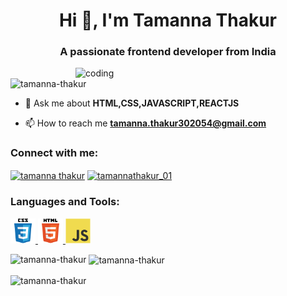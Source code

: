 <h1 align="center">Hi 👋, I'm Tamanna Thakur</h1>
<h3 align="center">A passionate frontend developer from India</h3>
<img align="right"alt="coding"width="400"src="https://camo.githubusercontent.com/b70081ec9c6d16a35bf18610619030bfc810cda3118051cf75ace93700e233c1/68747470733a2f2f63646e2e6472696262626c652e636f6d2f75736572732f313336343032392f73637265656e73686f74732f31363039333236382f6d656469612f36386538326137666234393034363134613930363664366235343063313462322e676966"
<p align="left"> <img src="https://komarev.com/ghpvc/?username=tamanna-thakur&label=Profile%20views&color=0e75b6&style=flat" alt="tamanna-thakur" /> </p>

- 💬 Ask me about **HTML,CSS,JAVASCRIPT,REACTJS**

- 📫 How to reach me **tamanna.thakur302054@gmail.com**

<h3 align="left">Connect with me:</h3>
<p align="left">
<a href="https://linkedin.com/in/tamanna thakur" target="blank"><img align="center" src="https://raw.githubusercontent.com/rahuldkjain/github-profile-readme-generator/master/src/images/icons/Social/linked-in-alt.svg" alt="tamanna thakur" height="30" width="40" /></a>
<a href="https://instagram.com/tamannathakur_01" target="blank"><img align="center" src="https://raw.githubusercontent.com/rahuldkjain/github-profile-readme-generator/master/src/images/icons/Social/instagram.svg" alt="tamannathakur_01" height="30" width="40" /></a>
</p>

<h3 align="left">Languages and Tools:</h3>
<p align="left"> <a href="https://www.w3schools.com/css/" target="_blank" rel="noreferrer"> <img src="https://raw.githubusercontent.com/devicons/devicon/master/icons/css3/css3-original-wordmark.svg" alt="css3" width="40" height="40"/> </a> <a href="https://www.w3.org/html/" target="_blank" rel="noreferrer"> <img src="https://raw.githubusercontent.com/devicons/devicon/master/icons/html5/html5-original-wordmark.svg" alt="html5" width="40" height="40"/> </a> <a href="https://developer.mozilla.org/en-US/docs/Web/JavaScript" target="_blank" rel="noreferrer"> <img src="https://raw.githubusercontent.com/devicons/devicon/master/icons/javascript/javascript-original.svg" alt="javascript" width="40" height="40"/> </a> </p>

<p><img align="left" src="https://github-readme-stats.vercel.app/api/top-langs?username=tamanna-thakur&show_icons=true&locale=en&layout=compact" alt="tamanna-thakur" /></p>

<p>&nbsp;<img align="center" src="https://github-readme-stats.vercel.app/api?username=tamanna-thakur&show_icons=true&locale=en" alt="tamanna-thakur" /></p>

<p><img align="center" src="https://github-readme-streak-stats.herokuapp.com/?user=tamanna-thakur&" alt="tamanna-thakur" /></p>
